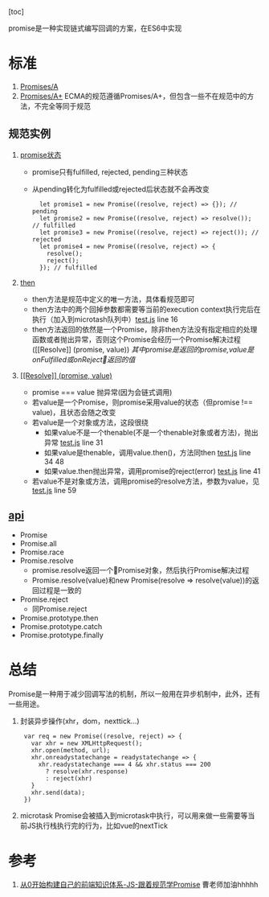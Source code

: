 [toc]

promise是一种实现链式编写回调的方案，在ES6中实现

# 标准
1. [Promises/A](http://wiki.commonjs.org/wiki/Promises/A)
1. [Promises/A+](https://promisesaplus.com/)
ECMA的规范遵循Promises/A+，但包含一些不在规范中的方法，不完全等同于规范

## 规范实例
1. [promise状态](https://promisesaplus.com/#promise-states)
    * promise只有fulfilled, rejected, pending三种状态
    * 从pending转化为fulfilled或rejected后状态就不会再改变

            let promise1 = new Promise((resolve, reject) => {}); // pending
            let promise2 = new Promise((resolve, reject) => resolve()); // fulfilled
            let promise3 = new Promise((resolve, reject) => reject()); // rejected
            let promise4 = new Promise((resolve, reject) => {
              resolve();
              reject();
            }); // fulfilled

2. [then](https://promisesaplus.com/#the-then-method)
    * then方法是规范中定义的唯一方法，具体看规范即可
    * then方法中的两个回掉参数都需要等当前的execution context执行完后在执行（加入到microtash队列中）[test.js](https://github.com/hudk114/front-end/blob/master/js/es6/promise.js) line 16
    * then方法返回的依然是一个Promise，除非then方法没有指定相应的处理函数或者抛出异常，否则这个Promise会经历一个Promise解决过程([[Resolve]] (promise, value)) *其中promise是返回的promise,value是onFulfilled或onReject返回的值*

3. [[[Resolve]] (promise, value)](https://promisesaplus.com/#the-promise-resolution-procedure)
    * promise === value 抛异常(因为会链式调用)
    * 若value是一个Promise，则promise采用value的状态（但promise !== value)，且状态会随之改变
    * 若value是一个对象或方法，这段很绕
        * 如果value不是一个thenable(不是一个thenable对象或者方法)，抛出异常 [test.js](https://github.com/hudk114/front-end/blob/master/js/es6/promise.js) line 31
        * 如果value是thenable，调用value.then()，方法同then [test.js](https://github.com/hudk114/front-end/blob/master/js/es6/promise.js) line 34 48
        * 如果value.then抛出异常，调用promise的reject(error) [test.js](https://github.com/hudk114/front-end/blob/master/js/es6/promise.js) line 41
    * 若value不是对象或方法，调用promise的resolve方法，参数为value，见[test.js](https://github.com/hudk114/front-end/blob/master/js/es6/promise.js) line 59

## [api](https://developer.mozilla.org/en-US/docs/Web/JavaScript/Reference/Global_Objects/Promise)
* Promise
* Promise.all
* Promise.race
* Promise.resolve
  * promise.resolve返回一个Promise对象，然后执行Promise解决过程
  * Promise.resolve(value)和new Promise(resolve => resolve(value))的返回过程是一致的
* Promise.reject
  * 同Promise.reject
* Promise.prototype.then
* Promise.prototype.catch
* Promise.prototype.finally

# 总结
Promise是一种用于减少回调写法的机制，所以一般用在异步机制中，此外，还有一些用途。
1. 封装异步操作(xhr，dom，nexttick...)

        var req = new Promise((resolve, reject) => {
          var xhr = new XMLHttpRequest();
          xhr.open(method, url);
          xhr.onreadystatechange = readystatechange => {
            xhr.readystatechange === 4 && xhr.status === 200
              ? resolve(xhr.response)
              : reject(xhr)
          }
          xhr.send(data);
        })
1. microtask
Promise会被插入到microtask中执行，可以用来做一些需要等当前JS执行栈执行完的行为，比如vue的nextTick

# 参考
1. [从0开始构建自己的前端知识体系-JS-跟着规范学Promise](https://segmentfault.com/a/1190000014464934) 曹老师加油hhhhh